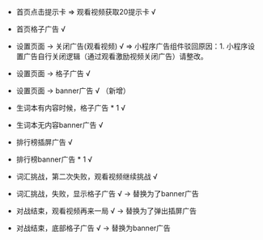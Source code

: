 - 首页点击提示卡 => 观看视频获取20提示卡 √
- 首页格子广告 √
- 设置页面 -> 关闭广告(观看视频) √ => 小程序广告组件驳回原因：1. 小程序设置广告自行关闭逻辑（通过观看激励视频关闭广告）请整改。
- 设置页面 -> 格子广告 √
- 设置页面 -> banner广告 √ （新增）


- 生词本有内容时候，格子广告 * 1 √
- 生词本无内容banner广告 √

- 排行榜插屏广告 √

- 排行榜banner广告 * 1 √

- 词汇挑战，第二次失败，观看视频继续挑战 √

- 词汇挑战，失败，显示格子广告 √ -> 替换为了banner广告

- 对战结束，观看视频再来一局 √ -> 替换为了弹出插屏广告

- 对战结束，底部格子广告 √ -> 替换为banner广告
